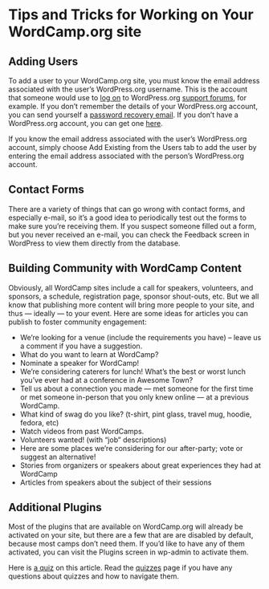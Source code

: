 # Tips and Tricks for Working on Your WordCamp.org site

## Adding Users

To add a user to your WordCamp.org site, you must know the email address associated with the user’s WordPress.org username. This is the account that someone would use to [log on](https://login.wordpress.org/) to WordPress.org [support forums](https://wordpress.org/support/forums/), for example. If you don’t remember the details of your WordPress.org account, you can send yourself a [password recovery email](https://login.wordpress.org/lostpassword). If you don’t have a WordPress.org account, you can get one [here](https://login.wordpress.org/register).

If you know the email address associated with the user’s WordPress.org account, simply choose Add Existing from the Users tab to add the user by entering the email address associated with the person’s WordPress.org account.

## Contact Forms

There are a variety of things that can go wrong with contact forms, and especially e-mail, so it’s a good idea to periodically test out the forms to make sure you’re receiving them. If you suspect someone filled out a form, but you never received an e-mail, you can check the Feedback screen in WordPress to view them directly from the database.

## Building Community with WordCamp Content

Obviously, all WordCamp sites include a call for speakers, volunteers, and sponsors, a schedule, registration page, sponsor shout-outs, etc. But we all know that publishing more content will bring more people to your site, and thus — ideally — to your event. Here are some ideas for articles you can publish to foster community engagement:

*   We’re looking for a venue (include the requirements you have) – leave us a comment if you have a suggestion.
*   What do you want to learn at WordCamp?
*   Nominate a speaker for WordCamp!
*   We’re considering caterers for lunch! What’s the best or worst lunch you’ve ever had at a conference in Awesome Town?
*   Tell us about a connection you made — met someone for the first time or met someone in-person that you only knew online — at a previous WordCamp.
*   What kind of swag do you like? (t-shirt, pint glass, travel mug, hoodie, fedora, etc)
*   Watch videos from past WordCamps.
*   Volunteers wanted! (with “job” descriptions)
*   Here are some places we’re considering for our after-party; vote or suggest an alternative!
*   Stories from organizers or speakers about great experiences they had at WordCamp
*   Articles from speakers about the subject of their sessions

## Additional Plugins

Most of the plugins that are available on WordCamp.org will already be activated on your site, but there are a few that are are disabled by default, because most camps don’t need them. If you’d like to have any of them activated, you can visit the Plugins screen in wp-admin to activate them.

Here is [a quiz](https://wordpress.org/contributor-training/quiz/tips-and-tricks-for-working-on-your-wordcamp-org-site-2/) on this article. Read the [quizzes](https://make.wordpress.org/community/handbook/wordcamp-organizer/welcome/quizzes/) page if you have any questions about quizzes and how to navigate them.

<!--
*   [To-do](# "To-do")
-->
